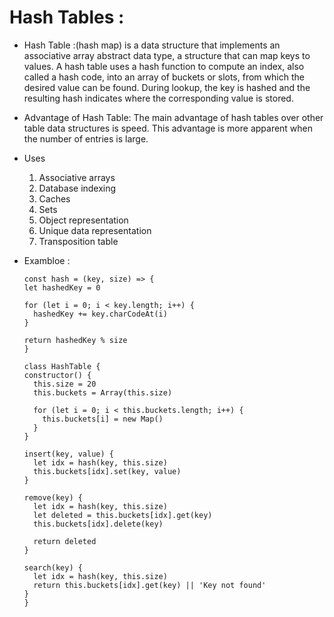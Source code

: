 # Hash Tables : 
- Hash Table :(hash map) is a data structure that implements an associative array abstract data type, a structure that can map keys to values. A hash table uses a hash function to compute an index, also called a hash code, into an array of buckets or slots, from which the desired value can be found. During lookup, the key is hashed and the resulting hash indicates where the corresponding value is stored. 

- Advantage of Hash Table: The main advantage of hash tables over other table data structures is speed. This advantage is more apparent when the number of entries is large. 

- Uses
  1. Associative arrays
  2. Database indexing
  3. Caches
  4. Sets
  5. Object representation
  6. Unique data representation
  7. Transposition table 

- Exambloe : 
  ```
  const hash = (key, size) => {
  let hashedKey = 0

  for (let i = 0; i < key.length; i++) {
    hashedKey += key.charCodeAt(i)
  }

  return hashedKey % size
  }

  class HashTable {
  constructor() {
    this.size = 20
    this.buckets = Array(this.size)

    for (let i = 0; i < this.buckets.length; i++) {
      this.buckets[i] = new Map()
    }
  }

  insert(key, value) {
    let idx = hash(key, this.size)
    this.buckets[idx].set(key, value)
  }

  remove(key) {
    let idx = hash(key, this.size)
    let deleted = this.buckets[idx].get(key)
    this.buckets[idx].delete(key)

    return deleted
  }

  search(key) {
    let idx = hash(key, this.size)
    return this.buckets[idx].get(key) || 'Key not found'
  }
  } 
  ```